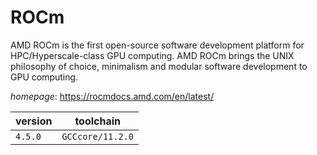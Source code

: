 # ROCm

AMD ROCm is the first open-source software development platform for HPC/Hyperscale-class GPU computing. AMD ROCm brings the UNIX philosophy of choice, minimalism and modular software development to GPU computing.

*homepage*: <https://rocmdocs.amd.com/en/latest/>

version | toolchain
--------|----------
``4.5.0`` | ``GCCcore/11.2.0``
